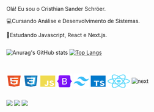 Olá! Eu sou o Cristhian Sander Schröer.

💻Cursando Análise e Desenvolvimento de Sistemas.

📒Estudando Javascript, React e Next.js.

##
![Anurag's GitHub stats](https://github-readme-stats.vercel.app/api?username=Cristhian-Shr&show_icons=true&theme=dark)
[![Top Langs](https://github-readme-stats.vercel.app/api/top-langs/?username=Cristhian-Shr&layout=compact&theme=dark)](https://github.com/anuraghazra/github-readme-stats)
##

<div style="display: inline_block"><br>
  <img align="center" alt="HTML" height="30" width="40" src="https://raw.githubusercontent.com/devicons/devicon/master/icons/html5/html5-original.svg">
  <img align="center" alt="CSS" height="30" width="40" src="https://raw.githubusercontent.com/devicons/devicon/master/icons/css3/css3-original.svg">
  <img align="center" alt="JS" height="30" width="40" src="https://raw.githubusercontent.com/devicons/devicon/master/icons/javascript/javascript-plain.svg">  
  <img align="center" alt="BOOTSTRAP" height="40" width="40" src="https://raw.githubusercontent.com/devicons/devicon/master/icons/bootstrap/bootstrap-original.svg">
  <img align="center" alt="TAILWINDCSS" height="40" width="40" src="https://raw.githubusercontent.com/devicons/devicon/master/icons/tailwindcss/tailwindcss-original.svg">
  <img align="center" alt="typescript" height="30" width="40" src="https://raw.githubusercontent.com/devicons/devicon/master/icons/typescript/typescript-plain.svg">
  <img align="center" alt="react" height="40" width="60" src="https://raw.githubusercontent.com/devicons/devicon/master/icons/react/react-original.svg">
   <img align="center" alt="next" height="40" width="60" src="https://raw.githubusercontent.com/devicons/devicon/master/icons/next/next-original.svg">
</div>

##

<div> 
  <a href="https://www.instagram.com/cristhian.shr/" target="_blank"><img src="https://img.shields.io/badge/-Instagram-%23E4405F?style=for-the-badge&logo=instagram&logoColor=white" target="_blank"></a> 
  <a href = "mailto:cristhianschroer@gmail.com"><img src="https://img.shields.io/badge/-Gmail-%23333?style=for-the-badge&logo=gmail&logoColor=white" target="_blank"></a>
  <a href="https://www.linkedin.com/in/cristhian-sander-schr%C3%B6er-749746162/" target="_blank"><img src="https://img.shields.io/badge/-LinkedIn-%230077B5?style=for-the-badge&logo=linkedin&logoColor=white" target="_blank"></a> 
</div>
